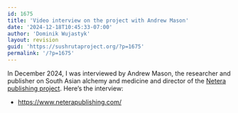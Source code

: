 ```yaml
---
id: 1675
title: 'Video interview on the project with Andrew Mason'
date: '2024-12-18T10:45:33-07:00'
author: 'Dominik Wujastyk'
layout: revision
guid: 'https://sushrutaproject.org/?p=1675'
permalink: '/?p=1675'
---
```


In December 2024, I was interviewed by Andrew Mason, the researcher and publisher on South Asian alchemy and medicine and director of the [Netera publishing project](https://www.neterapublishing.com/). Here’s the interview:

- <https://www.neterapublishing.com/>